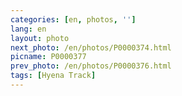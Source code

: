 ```yaml
---
categories: [en, photos, '']
lang: en
layout: photo
next_photo: /en/photos/P0000374.html
picname: P0000377
prev_photo: /en/photos/P0000376.html
tags: [Hyena Track]
---
```

